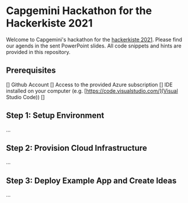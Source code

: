 # Capgemini Hackathon for the Hackerkiste 2021

Welcome to Capgemini's hackathon for the [hackerkiste 2021](https://2021.hackerkiste.de). Please find our agends in the sent PowerPoint slides. All code snippets and hints are provided in this repository. 

## Prerequisites
[] Github Account
[] Access to the provided Azure subscription
[] IDE installed on your computer (e.g. [https://code.visualstudio.com/](Visual Studio Code))
[] 

## Step 1: Setup Environment
...

## Step 2: Provision Cloud Infrastructure
...

## Step 3: Deploy Example App and Create Ideas
...
